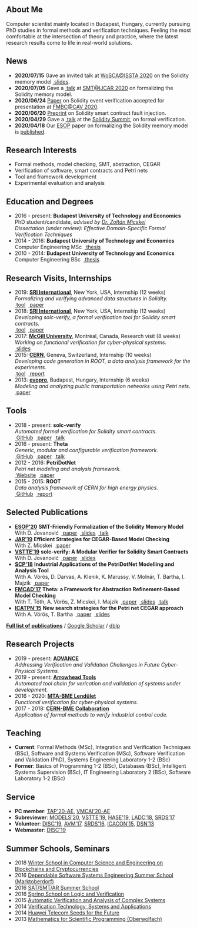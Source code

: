 ## <i class="fas fa-user fa-fw"></i> About Me
Computer scientist mainly located in Budapest, Hungary, currently pursuing PhD studies in formal methods and verification techniques. Feeling the most comfortable at the intersection of theory and practice, where the latest research results come to life in real-world solutions.

## <i class="fas fa-fire fa-fw"></i> News
- **2020/07/15** Gave an invited talk at [WoSCA@ISSTA 2020](https://conf.researchr.org/track/issta-2020/issta-2020-wosca) on the Solidity memory model [<i class="fas fa-comment-alt"></i>&nbsp;slides](publications/slides/wosca2020.pdf).
- **2020/07/05** Gave a [<i class="fas fa-video"></i>&nbsp;talk](https://youtu.be/B3ML9vGituk?t=626) at [SMT@IJCAR 2020](https://fscd-ijcar-2020.org/workshops#SMT) on formalizing the Solidity memory model.
- **2020/06/24** [Paper](https://arxiv.org/abs/2005.10382) on Solidity event verification accepted for presentation at [FMBC@CAV 2020](https://fmbc.gitlab.io/2020/).
- **2020/06/20** [Preprint](https://arxiv.org/abs/2006.11597) on Solidity smart contract fault injection.
- **2020/04/29** Gave a [<i class="fas fa-video"></i>&nbsp;talk](https://www.youtube.com/watch?v=1q2gSm3NuQA) at the [Solidity Summit](https://solidity-summit.ethereum.org/), on formal verification.
- **2020/04/18** Our [ESOP](https://etaps.org/2020/esop) paper on formalizing the Solidity memory model is [published](https://link.springer.com/chapter/10.1007/978-3-030-44914-8_9).

## <i class="fas fa-lightbulb fa-fw"></i> Research Interests
- Formal methods, model checking, SMT, abstraction, CEGAR
- Verification of software, smart contracts and Petri nets
- Tool and framework development
- Experimental evaluation and analysis

## <i class="fas fa-graduation-cap fa-fw"></i> Education and Degrees
- 2016 - present: **Budapest University of Technology and Economics**  
  PhD student/candidate, _advised by [Dr. Zoltán Micskei](http://mit.bme.hu/~micskeiz/)_  
  _Dissertation (under review): Effective Domain-Specific Formal Verification Techniques_
- 2014 - 2016: **Budapest University of Technology and Economics**  
  Computer Engineering MSc &nbsp;[<i class="fas fa-file-alt"></i>&nbsp;thesis](publications/mscthesis2015.pdf)
- 2010 - 2014: **Budapest University of Technology and Economics**  
  Computer Engineering BSc &nbsp;[<i class="fas fa-file-alt"></i>&nbsp;thesis](publications/bscthesis2013.pdf)

## <i class="fas fa-globe fa-fw"></i> Research Visits, Internships
- 2019: **[SRI International](https://www.sri.com/)**, New York, USA, Internship (12 weeks)  
  _Formalizing and verifying advanced data structures in Solidity._  
  [<i class="fab fa-github"></i>&nbsp;tool](https://github.com/SRI-CSL/solidity) &nbsp;[<i class="fas fa-file-alt"></i>&nbsp;paper](publications/esop2020.pdf)
- 2018: **[SRI International](https://www.sri.com/)**, New York, USA, Internship (12 weeks)  
  _Developing solc-verify, a formal verification tool for Solidity smart contracts._  
  [<i class="fab fa-github"></i>&nbsp;tool](https://github.com/SRI-CSL/solidity) &nbsp;[<i class="fas fa-file-alt"></i>&nbsp;paper](publications/vstte2019.pdf)
- 2017: **[McGill University](http://www.mcgill.ca/)**, Montréal, Canada, Research visit (8 weeks)  
  _Working on functional verification for cyber-physical systems._  
  [<i class="fas fa-comment-alt"></i>&nbsp;slides](https://www.slideshare.net/AkosHajdu/software-verification-with-abstractionbased-methods)
- 2015: **[CERN](http://home.cern/)**, Geneva, Switzerland, Internship (10 weeks)  
  _Developing code generation in ROOT, a data analysis framework for the experiments._  
  [<i class="fab fa-github"></i>&nbsp;tool](https://github.com/root-project/root) &nbsp;[<i class="fas fa-file-alt"></i>&nbsp;report](http://cds.cern.ch/record/2044503)
- 2013: **[evopro](http://www.evopro.hu/en)**, Budapest, Hungary, Internship (6 weeks)  
  _Modeling and analyzing public transportation networks using Petri nets._  
  [<i class="fas fa-file-alt"></i>&nbsp;paper](publications/scp2017.pdf)

## <i class="fas fa-desktop fa-fw"></i> Tools
- 2018 - present: **solc-verify**  
  _Automated formal verification for Solidity smart contracts._  
  [<i class="fab fa-github"></i>&nbsp;GitHub](https://github.com/SRI-CSL/solidity) &nbsp;[<i class="fas fa-file-alt"></i>&nbsp;paper](publications/vstte2019.pdf) &nbsp;[<i class="fas fa-video"></i>&nbsp;talk](https://www.youtube.com/watch?v=1q2gSm3NuQA)
- 2016 - present: **Theta**  
  _Generic, modular and configurable verification framework._  
  [<i class="fab fa-github"></i>&nbsp;GitHub](https://github.com/FTSRG/theta) &nbsp;[<i class="fas fa-file-alt"></i>&nbsp;paper](publications/fmcad2017.pdf) &nbsp;[<i class="fas fa-video"></i>&nbsp;talk](https://oc-presentation.ltcc.tuwien.ac.at/engage/theodul/ui/core.html?id=c658c37e-ae70-11e7-a0dd-bb49f3cb440c)
- 2012 - 2016: **PetriDotNet**  
  _Petri net modeling and analysis framework._  
  [<i class="fas fa-external-link-alt"></i>&nbsp;Website](https://inf.mit.bme.hu/en/research/tools/petridotnet) &nbsp;[<i class="fas fa-file-alt"></i>&nbsp;paper](publications/scp2017.pdf)
- 2015 - 2015: **ROOT**  
  _Data analysis framework of CERN for high energy physics._  
  [<i class="fab fa-github"></i>&nbsp;GitHub](https://github.com/root-project/root) &nbsp;[<i class="fas fa-file-alt"></i>&nbsp;report](http://cds.cern.ch/record/2044503)

## <i class="fas fa-file-alt fa-fw"></i> Selected Publications
- **[ESOP'20](https://www.etaps.org/2020/esop)** **SMT-Friendly Formalization of the Solidity Memory Model**  
  With D. Jovanović &nbsp;[<i class="fas fa-file-alt"></i>&nbsp;paper](publications/esop2020.pdf) &nbsp;[<i class="fas fa-comment-alt"></i>&nbsp;slides](publications/slides/smt2020.pdf) &nbsp;[<i class="fas fa-video"></i>&nbsp;talk](https://youtu.be/B3ML9vGituk?t=626)
- **[JAR'19](https://link.springer.com/article/10.1007/s10817-019-09535-x)** **Efficient Strategies for CEGAR-Based Model Checking**  
  With Z. Micskei  &nbsp;[<i class="fas fa-file-alt"></i>&nbsp;paper](https://link.springer.com/content/pdf/10.1007%2Fs10817-019-09535-x.pdf)
- **[VSTTE'19](https://sri-csl.github.io/VSTTE19/)** **solc-verify: A Modular Verifier for Solidity Smart Contracts**  
  With D. Jovanović &nbsp;[<i class="fas fa-file-alt"></i>&nbsp;paper](publications/vstte2019.pdf) &nbsp;[<i class="fas fa-comment-alt"></i>&nbsp;slides](publications/slides/vstte2019.pdf)
- **[SCP'18](https://www.sciencedirect.com/journal/science-of-computer-programming/vol/157)** **Industrial Applications of the PetriDotNet Modelling and Analysis Tool**  
  With A. Vörös, D. Darvas, A. Klenik, K. Marussy, V. Molnár, T. Bartha, I. Majzik &nbsp;[<i class="fas fa-file-alt"></i>&nbsp;paper](publications/scp2017.pdf)
- **[FMCAD'17](http://www.cs.utexas.edu/users/hunt/FMCAD/FMCAD17/)** **Theta: a Framework for Abstraction Refinement-Based Model Checking**  
  With T. Tóth, A. Vörös, Z. Micskei, I. Majzik &nbsp;[<i class="fas fa-file-alt"></i>&nbsp;paper](publications/fmcad2017.pdf) &nbsp;[<i class="fas fa-comment-alt"></i>&nbsp;slides](publications/slides/fmcad2017.pdf) &nbsp;[<i class="fas fa-video"></i>&nbsp;talk](https://oc-presentation.ltcc.tuwien.ac.at/engage/theodul/ui/core.html?id=c658c37e-ae70-11e7-a0dd-bb49f3cb440c)
- **[ICATPN'15](http://di.ulb.ac.be/verif/pn2015acsd2015/)** **New search strategies for the Petri net CEGAR approach**  
  With A. Vörös, T. Bartha &nbsp;[<i class="fas fa-file-alt"></i>&nbsp;paper](publications/icatpn2015.pdf) &nbsp;[<i class="fas fa-comment-alt"></i>&nbsp;slides](publications/slides/icatpn2015.pdf)

**[Full list of publications](publications.html)** / [Google Scholar](https://scholar.google.hu/citations?user=7z74iO8AAAAJ) / [dblp](https://dblp.uni-trier.de/pers/hd/h/Hajdu:=Aacute=kos)

## <i class="fas fa-cogs fa-fw"></i> Research Projects
- 2019 - present: **[ADVANCE](http://advance-rise.eu/)**  
  _Addressing Verification and Validation Challenges in Future Cyber-Physical Systems._
- 2019 - present: **[Arrowhead Tools](https://www.arrowhead.eu/arrowheadtools)**  
  _Automated tool chain for verication and validation of systems under development._
- 2016 - 2020: **[MTA-BME Lendület](http://lendulet.inf.mit.bme.hu/)**  
  _Functional verification for cyber-physical systems._
- 2017 - 2018: **[CERN-BME Collaboration](https://inf.mit.bme.hu/en/research/projects/theta4plcverif)**  
  _Application of formal methods to verify industrial control code._

## <i class="fas fa-book fa-fw"></i> Teaching
- **Current**: Formal Methods (MSc), Integration and Verification Techniques (BSc), Software and Systems Verification (MSc), Software Verification and Validation (PhD), Systems Engineering Laboratory 1-2 (BSc)
- **Former**: Basics of Programming 1-2 (BSc), Databases (BSc), Intelligent Systems Supervision (BSc), IT Engineering Laboratory 2 (BSc), Software Laboratory 1-2 (BSc)

## <i class="fas fa-university fa-fw"></i> Service
- **PC member**: [TAP'20-AE](https://tap.sosy-lab.org/2020/), [VMCAI'20-AE](https://popl20.sigplan.org/home/VMCAI-2020)
- **Subreviewer**: [MODELS'20](http://www.modelsconference.org/), [VSTTE'19](https://sri-csl.github.io/VSTTE19/), [HASE'19](http://cloud.hdu.edu.cn/hase2019/), [LADC’18](http://www.inf.unioeste.br/ladc2018/), [SRDS’17](http://srds2017.comp.polyu.edu.hk/)
- **Volunteer**: [DISC'19](http://www.disc-conference.org/wp/disc2019/), [AVM’17](http://avm2017.inf.mit.bme.hu/), [SRDS’16](http://srds2016.inf.mit.bme.hu/), [ICACON’15](http://icacon2015.inf.mit.bme.hu/), [DSN’13](http://2013.dsn.org/)
- **Webmaster**: [DISC'19](http://www.disc-conference.org/wp/disc2019/)

## <i class="fas fa-graduation-cap fa-fw"></i> Summer Schools, Seminars
- 2018 [Winter School in Computer Science and Engineering on Blockchains and Cryptocurrencies](http://ias.huji.ac.il/cse3)
- 2016 [Dependable Software Systems Engineering Summer School (Marktoberdorf)](https://sites.google.com/site/marktoberdorf16/)
- 2016 [SAT/SMT/AR Summer School](http://ssa-school-2016.it.uu.se/)
- 2016 [Spring School on Logic and Verification](http://forsyte.at/events/love2016/)
- 2015 [Automatic Verification and Analysis of Complex Systems](http://www.avacs.org/autumn2015/)
- 2014 [Verification Technology, Systems and Applications](http://resources.mpi-inf.mpg.de/departments/rg1/conferences/vtsa14/)
- 2014 [Huawei Telecom Seeds for the Future](http://huawei.eu/seeds-for-the-future/)
- 2013 [Mathematics for Scientific Programming (Oberwolfach)](https://www.mfo.de/occasion/1348a/www_view)
